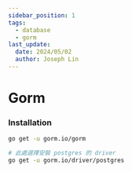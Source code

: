 ```yaml
---
sidebar_position: 1
tags:
  - database
  - gorm
last_update:
  date: 2024/05/02
  author: Joseph Lin
---
```


# Gorm

### Installation

```bash
go get -u gorm.io/gorm

# 此處選擇安裝 postgres 的 driver
go get -u gorm.io/driver/postgres
```